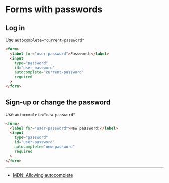 # Forms with passwords

## Log in

Use `autocomplete="current-password"`

```html
<form>
  <label for="user-password">Password:</label>
  <input
    type="password"
    id="user-password"
    autocomplete="current-password"
    required
  >
</form>
```

## Sign-up or change the password

Use `autocomplete="new-password"`

```html
<form>
  <label for="user-password">New password:</label>
  <input
    type="password"
    id="user-password"
    autocomplete="new-password"
    required
  >
</form>
```

---

- [MDN: Allowing autocomplete](https://developer.mozilla.org/en-US/docs/Web/HTML/Element/input/password#Allowing_autocomplete)
